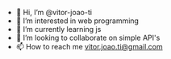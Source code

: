 - 👋 Hi, I’m @vitor-joao-ti
- 👀 I’m interested in web programming
- 🌱 I’m currently learning js
- 💞️ I’m looking to collaborate on simple API's
- 📫 How to reach me vitor.joao.ti@gmail.com

<!---
vitor-joao-ti/vitor-joao-ti is a ✨ special ✨ repository because its `README.md` (this file) appears on your GitHub profile.
You can click the Preview link to take a look at your changes.
--->
